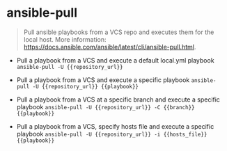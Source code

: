 # ansible-pull
> Pull ansible playbooks from a VCS repo and executes them for the local host.
> More information: <https://docs.ansible.com/ansible/latest/cli/ansible-pull.html>.

- Pull a playbook from a VCS and execute a default local.yml playbook
`ansible-pull -U {{repository_url}}`

- Pull a playbook from a VCS and execute a specific playbook
`ansible-pull -U {{repository_url}} {{playbook}}`

- Pull a playbook from a VCS at a specific branch and execute a specific playbook
`ansible-pull -U {{repository_url}} -C {{branch}} {{playbook}}`

- Pull a playbook from a VCS, specify hosts file and execute a specific playbook
`ansible-pull -U {{repository_url}} -i {{hosts_file}} {{playbook}}`
